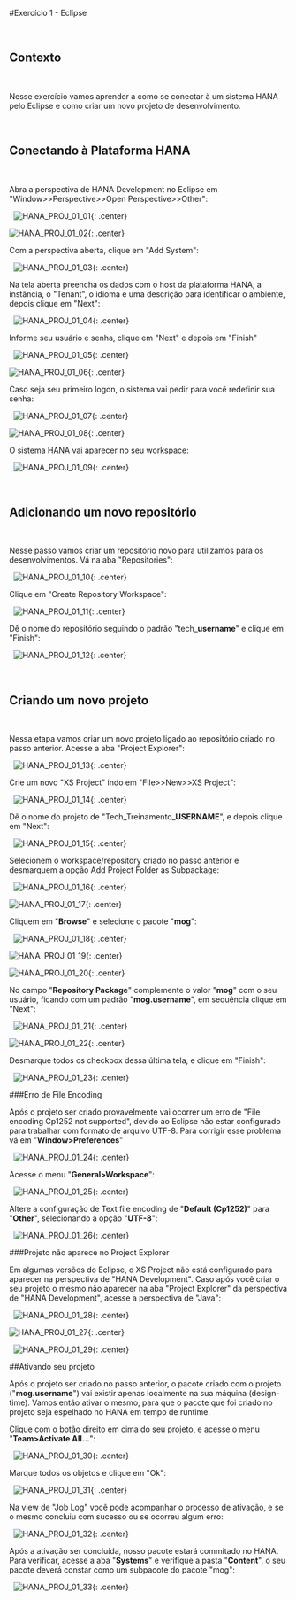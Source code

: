 #Exercício 1 - Eclipse

&nbsp;
## Contexto
&nbsp;

Nesse exercício vamos aprender a como se conectar à um sistema HANA pelo Eclipse e como criar um novo projeto de desenvolvimento. 

&nbsp;
## Conectando à Plataforma HANA
&nbsp;

Abra a perspectiva de HANA Development no Eclipse em "Window>>Perspective>>Open Perspective>>Other":

&nbsp;
![HANA_PROJ_01_01](../img/HANA_Project/HANA_PROJ_01_01.jpg){: .center}

![HANA_PROJ_01_02](../img/HANA_Project/HANA_PROJ_01_02.jpg){: .center}
&nbsp;

Com a perspectiva aberta, clique em "Add System":

&nbsp;
![HANA_PROJ_01_03](../img/HANA_Project/HANA_PROJ_01_03.jpg){: .center}
&nbsp;

Na tela aberta preencha os dados com o host da plataforma HANA, a instância, o "Tenant", o idioma e uma descrição para identificar o ambiente, depois clique em "Next":

&nbsp;
![HANA_PROJ_01_04](../img/HANA_Project/HANA_PROJ_01_04.png){: .center}
&nbsp;

Informe seu usuário e senha, clique em "Next" e depois em "Finish"

&nbsp;
![HANA_PROJ_01_05](../img/HANA_Project/HANA_PROJ_01_05.png){: .center}

![HANA_PROJ_01_06](../img/HANA_Project/HANA_PROJ_01_06.png){: .center}
&nbsp;

Caso seja seu primeiro logon, o sistema vai pedir para você redefinir sua senha:

&nbsp;
![HANA_PROJ_01_07](../img/HANA_Project/HANA_PROJ_01_07.png){: .center}

![HANA_PROJ_01_08](../img/HANA_Project/HANA_PROJ_01_08.jpg){: .center}
&nbsp;

O sistema HANA vai aparecer no seu workspace: 

&nbsp;
![HANA_PROJ_01_09](../img/HANA_Project/HANA_PROJ_01_09.jpg){: .center}
&nbsp;


&nbsp;
## Adicionando um novo repositório
&nbsp;

Nesse passo vamos criar um repositório novo para utilizamos para os desenvolvimentos. Vá na aba "Repositories":

&nbsp;
![HANA_PROJ_01_10](../img/HANA_Project/HANA_PROJ_01_10.jpg){: .center}
&nbsp;

Clique em "Create Repository Workspace": 

&nbsp;
![HANA_PROJ_01_11](../img/HANA_Project/HANA_PROJ_01_11.jpg){: .center}
&nbsp;

Dê o nome do repositório seguindo o padrão "tech_**username**" e clique em "Finish":

&nbsp;
![HANA_PROJ_01_12](../img/HANA_Project/HANA_PROJ_01_12.jpg){: .center}
&nbsp;

&nbsp;
## Criando um novo projeto
&nbsp;

Nessa etapa vamos criar um novo projeto ligado ao repositório criado no passo anterior. Acesse a aba "Project Explorer":

&nbsp;
![HANA_PROJ_01_13](../img/HANA_Project/HANA_PROJ_01_13.jpg){: .center}
&nbsp;

Crie um novo "XS Project" indo em "File>>New>>XS Project":

&nbsp;
![HANA_PROJ_01_14](../img/HANA_Project/HANA_PROJ_01_14.jpg){: .center}
&nbsp;

Dê o nome do projeto de "Tech_Treinamento_**USERNAME**", e depois clique em "Next":

&nbsp;
![HANA_PROJ_01_15](../img/HANA_Project/HANA_PROJ_01_15.jpg){: .center}
&nbsp;

Selecionem o workspace/repository criado no passo anterior e desmarquem a opção Add Project Folder as Subpackage:

&nbsp;
![HANA_PROJ_01_16](../img/HANA_Project/HANA_PROJ_01_16.jpg){: .center}

![HANA_PROJ_01_17](../img/HANA_Project/HANA_PROJ_01_17.jpg){: .center}
&nbsp;

Cliquem em "**Browse**" e selecione o pacote "**mog**":

&nbsp;
![HANA_PROJ_01_18](../img/HANA_Project/HANA_PROJ_01_18.jpg){: .center}

![HANA_PROJ_01_19](../img/HANA_Project/HANA_PROJ_01_19.jpg){: .center}

![HANA_PROJ_01_20](../img/HANA_Project/HANA_PROJ_01_20.jpg){: .center}
&nbsp;

No campo "**Repository Package**" complemente o valor "**mog**" com o seu usuário, ficando com um padrão "**mog.username**", em sequência clique em "Next":

&nbsp;
![HANA_PROJ_01_21](../img/HANA_Project/HANA_PROJ_01_21.jpg){: .center}

![HANA_PROJ_01_22](../img/HANA_Project/HANA_PROJ_01_22.jpg){: .center}
&nbsp;

Desmarque todos os checkbox dessa última tela, e clique em "Finish":

&nbsp;
![HANA_PROJ_01_23](../img/HANA_Project/HANA_PROJ_01_23.jpg){: .center}
&nbsp;

###Erro de File Encoding

Após o projeto ser criado provavelmente vai ocorrer um erro de "File encoding Cp1252 not supported", devido ao Eclipse não estar configurado para trabalhar com formato de arquivo UTF-8. Para corrigir esse problema vá em "**Window>Preferences**"

&nbsp;
![HANA_PROJ_01_24](../img/HANA_Project/HANA_PROJ_01_24.jpg){: .center}
&nbsp;

Acesse o menu "**General>Workspace**":

&nbsp;
![HANA_PROJ_01_25](../img/HANA_Project/HANA_PROJ_01_25.jpg){: .center}
&nbsp;

Altere a configuração de Text file encoding de "**Default (Cp1252)**" para "**Other**", selecionando a opção "**UTF-8**": 

&nbsp;
![HANA_PROJ_01_26](../img/HANA_Project/HANA_PROJ_01_26.jpg){: .center}
&nbsp;

###Projeto não aparece no Project Explorer

Em algumas versões do Eclipse, o XS Project não está configurado para aparecer na perspectiva de "HANA Development". Caso após você criar o seu projeto o mesmo não aparecer na aba "Project Explorer" da perspectiva de "HANA Development", acesse a perspectiva de "Java":

&nbsp;
![HANA_PROJ_01_28](../img/HANA_Project/HANA_PROJ_01_28.jpg){: .center}

![HANA_PROJ_01_27](../img/HANA_Project/HANA_PROJ_01_27.jpg){: .center}
&nbsp;

&nbsp;
![HANA_PROJ_01_29](../img/HANA_Project/HANA_PROJ_01_29.jpg){: .center}
&nbsp;

##Ativando seu projeto

Após o projeto ser criado no passo anterior, o pacote criado com o projeto ("**mog.username**") vai existir apenas localmente na sua máquina (design-time). Vamos então ativar o mesmo, para que o pacote que foi criado no projeto seja espelhado no HANA em tempo de runtime.

Clique com o botão direito em cima do seu projeto, e acesse o menu "**Team>Activate All...**":

&nbsp;
![HANA_PROJ_01_30](../img/HANA_Project/HANA_PROJ_01_30.jpg){: .center}
&nbsp;

Marque todos os objetos e clique em "Ok":

&nbsp;
![HANA_PROJ_01_31](../img/HANA_Project/HANA_PROJ_01_31.jpg){: .center}
&nbsp;

Na view de "Job Log" você pode acompanhar o processo de ativação, e se o mesmo concluiu com sucesso ou se ocorreu algum erro:

&nbsp;
![HANA_PROJ_01_32](../img/HANA_Project/HANA_PROJ_01_32.jpg){: .center}
&nbsp;

Após a ativação ser concluída, nosso pacote estará commitado no HANA. Para verificar, acesse a aba "**Systems**" e verifique a pasta "**Content**", o seu pacote deverá constar como um subpacote do pacote "mog":

&nbsp;
![HANA_PROJ_01_33](../img/HANA_Project/HANA_PROJ_01_33.jpg){: .center}
&nbsp;